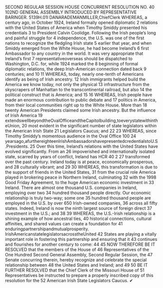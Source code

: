 SECOND REGULAR SESSION
HOUSE CONCURRENT
RESOLUTION NO. 40
102ND GENERAL ASSEMBLY
INTRODUCED BY REPRESENTATIVE BARINGER.
5139H.01I DANARADEMANMILLER,ChiefClerk
WHEREAS, a century ago, in October 1924, Ireland formally opened diplomatic
2 relations with the United States of America when Timothy Smiddy presented his credentials
3 to President Calvin Coolidge. Following the Irish people’s long and painful struggle for
4 independence, the U.S. was one of the first nations to recognize the fledgling Irish state
5 earlier that year, and when Smiddy emerged from the White House, he had become Ireland’s
6 first Ambassador to any country in the world. It was very appropriate that Ireland’s first
7 representativeoverseas should be dispatched to Washington, D.C. for, while 1924 marked the
8 beginning of formal diplomatic relations, the deep Irish-American connection dated back
9 centuries; and
10
11 WHEREAS, today, nearly one-tenth of Americans identify as being of Irish ancestry.
12 Irish immigrants helped build the America we know today, not only the physical
13 infrastructure from the skyscrapers of Manhattan to the transcontinental railroad, but also
14 the political construct that is America; and
15
16 WHEREAS, Irish people have made an enormous contribution to public debate and
17 politics in America, from their local communities right up to the White House. More than
18 twenty American Presidents claimed some Irish ancestry. But the influence of Irish America
19 extendswellbeyondtheOvalOfficeandtheCapitolbuilding,toeverystatewithintheUnion,
20 most evident in the significant number of state legislators within the American Irish State
21 Legislators Caucus; and
22
23 WHEREAS, since Timothy Smiddy’s momentous audience in the Oval Office 100
24 yearsago,afurthereighteenIrishAmbassadorshavepresentedcredentialstoU.S.Presidents.
25 Over this time, Ireland’s relations with the United States have evolved significantly. From an
26 impoverished and internationally isolated state, scarred by years of conflict, Ireland has
HCR 40 2
27 transformed over the past century. Ireland today is at peace, economically prosperous, and
28 culturally vibrant; and
29
30 WHEREAS, this transformation is due to the support of friends in the United States,
31 from the crucial role America played in brokering peace in Northern Ireland, culminating
32 with the 1998 Good Friday Agreement, to the huge American economic investment in
33 Ireland. There are almost one thousand U.S. companies in Ireland, employing over two
34 hundred thousand people directly. Our economic relationship is truly two-way; some one
35 hundred thousand people are employed in the U.S. by over 650 Irish-owned companies,
36 across all fifty states. Indeed, Ireland is now the ninth largest source of foreign direct
37 investment in the U.S.; and
38
39 WHEREAS, the U.S.-Irish relationship is a shining example of how ancestral ties,
40 historical connections, cultural affinities, and shared values can create a foundation for
41 enduringpartnershipandmutualprosperity. IrishAmericanstatelegislatorsacrosstheUnited
42 States are playing a vitally important role in fostering this partnership and ensuring that it
43 continues and flourishes for another century to come:
44
45 NOW THEREFORE BE IT RESOLVED that the members of the House of
46 Representatives of the One Hundred Second General Assembly, Second Regular Session, the
47 Senate concurring therein, hereby recognize and celebrate the special relationship between
48 the United States and Ireland; and
49
50 BE IT FURTHER RESOLVED that the Chief Clerk of the Missouri House of
51 Representatives be instructed to prepare a properly inscribed copy of this resolution for the
52 American Irish State Legislators Caucus.
✔